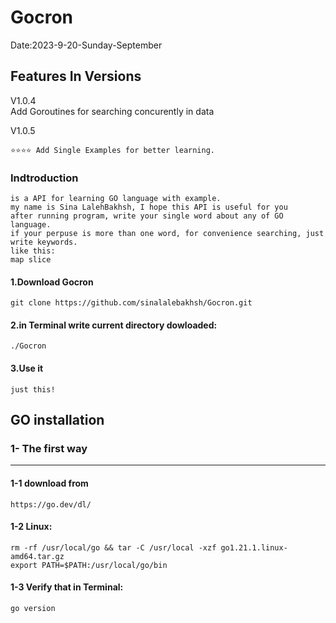 # Gocron
Date:2023-9-20-Sunday-September



## Features In Versions
V1.0.4	
Add Goroutines for searching concurently in data

V1.0.5
	
	⭐⭐⭐⭐ Add Single Examples for better learning.

### Indtroduction 
	is a API for learning GO language with example.
	my name is Sina LalehBakhsh, I hope this API is useful for you
	after running program, write your single word about any of GO language.
	if your perpuse is more than one word, for convenience searching, just write keywords.
	like this:
	map slice


#### 1.Download Gocron
	git clone https://github.com/sinalalebakhsh/Gocron.git

#### 2.in Terminal write current directory dowloaded:
	./Gocron

#### 3.Use it
	just this!



## GO installation

### 1- The first way
---------------------------------------
#### 1-1 download from 
	https://go.dev/dl/ 

#### 1-2 Linux:
	rm -rf /usr/local/go && tar -C /usr/local -xzf go1.21.1.linux-amd64.tar.gz
	export PATH=$PATH:/usr/local/go/bin

#### 1-3 Verify that in Terminal:
	go version


